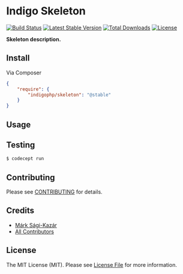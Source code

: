 # Indigo Skeleton

[![Build Status](https://travis-ci.org/indigophp/skeleton.svg?branch=develop)](https://travis-ci.org/indigophp/skeleton)
[![Latest Stable Version](https://poser.pugx.org/indigophp/skeleton/v/stable.png)](https://packagist.org/packages/indigophp/skeleton)
[![Total Downloads](https://poser.pugx.org/indigophp/skeleton/downloads.png)](https://packagist.org/packages/indigophp/skeleton)
[![License](https://poser.pugx.org/indigophp/skeleton/license.png)](https://packagist.org/packages/indigophp/skeleton)

**Skeleton description.**


## Install

Via Composer

``` json
{
    "require": {
        "indigophp/skeleton": "@stable"
    }
}
```


## Usage


## Testing

``` bash
$ codecept run
```


## Contributing

Please see [CONTRIBUTING](https://github.com/indigophp/skeleton/blob/develop/CONTRIBUTING.md) for details.


## Credits

- [Márk Sági-Kazár](https://github.com/sagikazarmark)
- [All Contributors](https://github.com/indigophp/skeleton/contributors)


## License

The MIT License (MIT). Please see [License File](https://github.com/indigophp/skeleton/blob/develop/LICENSE) for more information.
